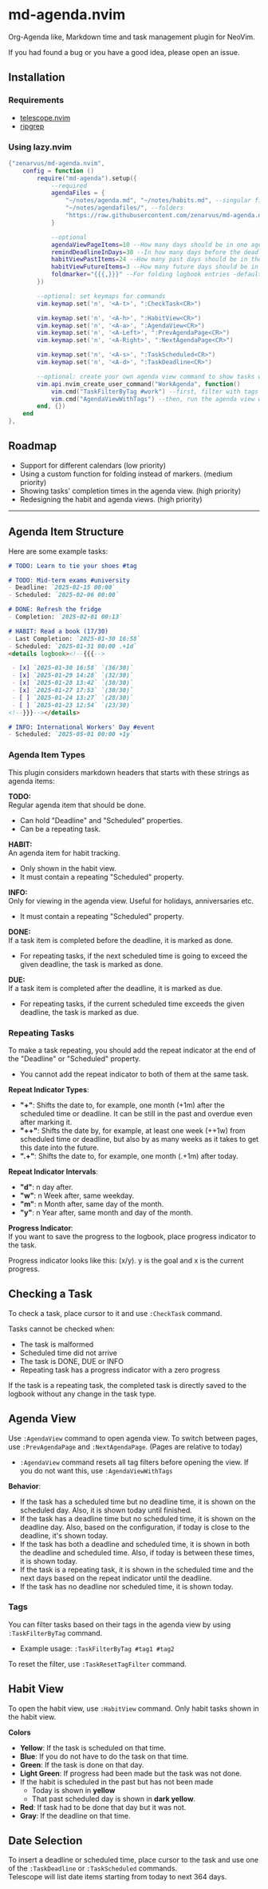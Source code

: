 # md-agenda.nvim
Org-Agenda like, Markdown time and task management plugin for NeoVim.

If you had found a bug or you have a good idea, please open an issue.

## Installation
### Requirements
- [telescope.nvim](https://github.com/nvim-telescope/telescope.nvim)
- [ripgrep](https://github.com/BurntSushi/ripgrep)

### Using lazy.nvim
```lua
{"zenarvus/md-agenda.nvim",
    config = function ()
        require("md-agenda").setup({
            --required
            agendaFiles = {
                "~/notes/agenda.md", "~/notes/habits.md", --singular files
                "~/notes/agendafiles/", --folders
                "https://raw.githubusercontent.com/zenarvus/md-agenda.nvim/refs/heads/main/specialDays/international-basic.md" --urls
            }

            --optional
            agendaViewPageItems=10 --How many days should be in one agenda view page? - default: 10
            remindDeadlineInDays=30 --In how many days before the deadline, a reminder for the task should be shown today - default: 30
            habitViewPastItems=24 --How many past days should be in the habit view? - default: 24
            habitViewFutureItems=3 --How many future days should be in the habit view? -default: 3
            foldmarker="{{{,}}}" --For folding logbook entries -default: {{{,}}}
        })

        --optional: set keymaps for commands
        vim.keymap.set('n', '<A-t>', ":CheckTask<CR>")

        vim.keymap.set('n', '<A-h>', ":HabitView<CR>")
        vim.keymap.set('n', '<A-a>', ":AgendaView<CR>")
        vim.keymap.set('n', '<A-Left>', ":PrevAgendaPage<CR>")
        vim.keymap.set('n', '<A-Right>', ":NextAgendaPage<CR>")

        vim.keymap.set('n', '<A-s>', ":TaskScheduled<CR>")
        vim.keymap.set('n', '<A-d>', ":TaskDeadline<CR>")

        --optional: create your own agenda view command to show tasks with a specific tag only
        vim.api.nvim_create_user_command("WorkAgenda", function()
            vim.cmd("TaskFilterByTag #work") --first, filter with tags
            vim.cmd("AgendaViewWithTags") --then, run the agenda view with tag filters
        end, {})
    end
},
```

## Roadmap
- Support for different calendars (low priority)
- Using a custom function for folding instead of markers. (medium priority)
- Showing tasks' completion times in the agenda view. (high priority)
- Redesigning the habit and agenda views. (high priority)

---

## Agenda Item Structure
Here are some example tasks:
```md
# TODO: Learn to tie your shoes #tag

# TODO: Mid-term exams #university
- Deadline: `2025-02-15 00:00`
- Scheduled: `2025-02-06 00:00`

# DONE: Refresh the fridge
- Completion: `2025-02-01 00:13`

# HABIT: Read a book (17/30)
- Last Completion: `2025-01-30 16:58`
- Scheduled: `2025-01-31 00:00 .+1d`
<details logbook><!--{{{-->

 - [x] `2025-01-30 16:58` `(36/30)`
 - [x] `2025-01-29 14:28` `(32/30)`
 - [x] `2025-01-28 13:42` `(30/30)`
 - [x] `2025-01-27 17:53` `(30/30)`
 - [ ] `2025-01-24 13:27` `(28/30)`
 - [ ] `2025-01-23 12:54` `(23/30)`
<!--}}}--></details>

# INFO: International Workers' Day #event
- Scheduled: `2025-05-01 00:00 +1y`
```
### Agenda Item Types
This plugin considers markdown headers that starts with these strings as agenda items:

**TODO:**\
Regular agenda item that should be done.
- Can hold "Deadline" and "Scheduled" properties.
- Can be a repeating task.

**HABIT:**\
An agenda item for habit tracking.
- Only shown in the habit view.
- It must contain a repeating "Scheduled" property.

**INFO:**\
Only for viewing in the agenda view. Useful for holidays, anniversaries etc.
- It must contain a repeating "Scheduled" property.

**DONE:**\
If a task item is completed before the deadline, it is marked as done.
- For repeating tasks, if the next scheduled time is going to exceed the given deadline, the task is marked as done.

**DUE:**\
If a task item is completed after the deadline, it is marked as due.
- For repeating tasks, if the current scheduled time exceeds the given deadline, the task is marked as due.

### Repeating Tasks
To make a task repeating, you should add the repeat indicator at the end of the "Deadline" or "Scheduled" property.
- You cannot add the repeat indicator to both of them at the same task.

**Repeat Indicator Types**:
- **"+"**: Shifts the date to, for example, one month (+1m) after the scheduled time or deadline. It can be still in the past and overdue even after marking it.
- **"++"**: Shifts the date by, for example, at least one week (++1w) from scheduled time or deadline, but also by as many weeks as it takes to get this date into the future.
- **".+"**: Shifts the date to, for example, one month (.+1m) after today.

**Repeat Indicator Intervals**:
- **"d"**: n day after.
- **"w"**: n Week after, same weekday.
- **"m"**: n Month after, same day of the month.
- **"y"**: n Year after, same month and day of the month.

**Progress Indicator**:\
If you want to save the progress to the logbook, place progress indicator to the task.

Progress indicator looks like this: (x/y). y is the goal and x is the current progress.

## Checking a Task
To check a task, place cursor to it and use `:CheckTask` command.

Tasks cannot be checked when:
- The task is malformed
- Scheduled time did not arrive
- The task is DONE, DUE or INFO
- Repeating task has a progress indicator with a zero progress

If the task is a repeating task, the completed task is directly saved to the logbook without any change in the task type.

## Agenda View
Use `:AgendaView` command to open agenda view. To switch between pages, use `:PrevAgendaPage` and `:NextAgendaPage`. (Pages are relative to today)
- `:AgendaView` command resets all tag filters before opening the view. If you do not want this, use `:AgendaViewWithTags`

**Behavior**:
+ If the task has a scheduled time but no deadline time, it is shown on the scheduled day. Also, it is shown today until finished.
+ If the task has a deadline time but no scheduled time, it is shown on the deadline day. Also, based on the configuration, if today is close to the deadline, it's shown today.
+ If the task has both a deadline and scheduled time, it is shown in both the deadline and scheduled time. Also, if today is between these times, it is shown today.
+ If the task is a repeating task, it is shown in the scheduled time and the next days based on the repeat indicator until the deadline.
+ If the task has no deadline nor scheduled time, it is shown today.

### Tags
You can filter tasks based on their tags in the agenda view by using `:TaskFilterByTag` command.
- Example usage: `:TaskFilterByTag #tag1 #tag2`

To reset the filter, use `:TaskResetTagFilter` command.

## Habit View
To open the habit view, use `:HabitView` command. Only habit tasks shown in the habit view.

**Colors**
- **Yellow**: If the task is scheduled on that time.
- **Blue**: If you do not have to do the task on that time.
- **Green**: If the task is done on that day.
- **Light Green**: If progress had been made but the task was not done.
- If the habit is scheduled in the past but has not been made
  + Today is shown in **yellow**
  + That past scheduled day is shown in **dark yellow**.
- **Red**: If task had to be done that day but it was not.
- **Gray**: If the deadline on that time.

## Date Selection
To insert a deadline or scheduled time, place cursor to the task and use one of the `:TaskDeadline` or `:TaskScheduled` commands.\
Telescope will list date items starting from today to next 364 days.

